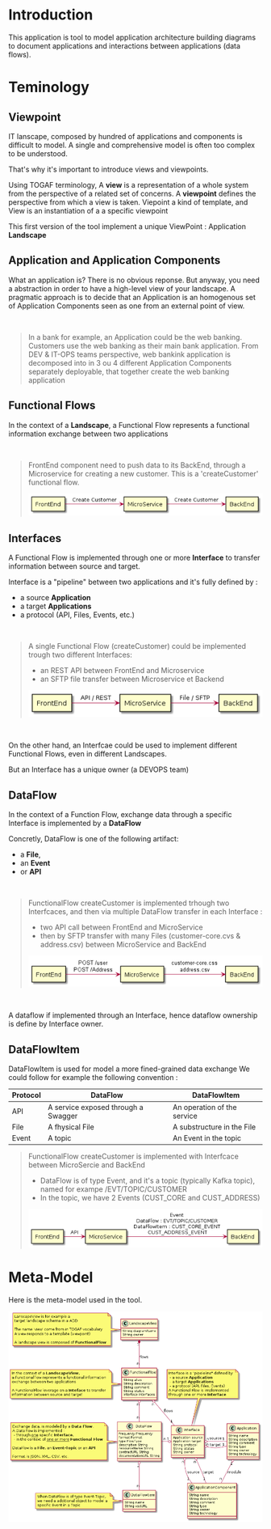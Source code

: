 # Introduction
This application is tool to model application architecture building diagrams to document applications and interactions between applications (data flows).

# Teminology 

## Viewpoint
IT lanscape, composed by hundred of applications and components is difficult to model. A single and comprehensive model is often too complex to be understood. 

That's why it's important to introduce views and viewpoints.

Using TOGAF terminology, A **view** is a representation of a whole system from the perspective of a related set of concerns. A **viewpoint** defines the perspective from which a view is taken. Viepoint a kind of template, and View is an instantiation of a a specific viewpoint

This first version of the tool implement a unique ViewPoint : Application **Landscape**

## Application and Application Components
What an application is? There is no obvious reponse. But anyway, you need a abstraction in order to have a high-level view of your landscape. A pragmatic approach is to decide that an Application is an homogenous set of Application Components seen as one from an external point of view. 

<br/>

> In a bank for example, an Application could be the web 
> banking. Customers use the web banking 
> as their main bank application. 
> From DEV & IT-OPS teams perspective, web bankink application 
> is decomposed into in 3 ou 4 different Application Components
> separately deployable, that together create the web banking 
> application

## Functional Flows

In the context of a **Landscape**, a Functional Flow represents a functional information exchange between two applications

<br/>

> FrontEnd component need to push data to its BackEnd, 
> through a Microservice for creating a new customer. 
> This is a 'createCustomer' functional flow.
>
> ![flow view](png/plantuml-functionalflow/plantuml-functionalflow.png)


## Interfaces

A Functional Flow is implemented through one or more **Interface** to transfer information between source and target.

Interface is a "pipeline" between two applications and it's fully defined by :
- a source **Application**
- a target **Applications**
- a protocol (API, Files, Events, etc.)

<br/>

> A single Functional Flow (createCustomer) could be implemented 
> trough two different Interfaces:
> - an REST API between FrontEnd and Microservice
> - an SFTP file transfer between Microservice et Backend
>
> ![interface view](png/plantuml-interface/plantuml-interface.png)

<br/>

On the other hand, an Interfcae could be used to implement different Functional Flows, even in different Landscapes.

But an Interface has a unique owner (a DEVOPS team)


## DataFlow

In the context of a Function Flow, exchange data through a specific Interface is implemented by a **DataFlow** 


Concretly, DataFlow is one of the following artifact:
- a **File**, 
- an **Event** 
- or **API**

<br/>

> FunctionalFlow createCustomer is implemented trhough two 
> Interfcaces, and then via multiple DataFlow transfer in each 
> Interface :
> - two API call between FrontEnd and MicroService
> - then by SFTP transfer with many Files (customer-core.cvs &  address.csv) between MicroService and BackEnd
> 
> ![dataflow view](png/plantuml-dataflow/plantuml-dataflow.png)

<br/>

A dataflow if implemented through an Interface, hence dataflow ownership is define by Interface owner.

## DataFlowItem

DataFlowItem is used for model a more fined-grained data exchange
We could follow for example the following convention :

| Protocol               | DataFlow                             | DataFlowItem
|------------------------|--------------------------------------|-------------
| API                    | A service exposed through a Swagger  | An operation of the service
| File                   | A fhysical File                      | A substructure in the File
| Event                  | A topic                              | An Event in the topic


> FunctionalFlow createCustomer is implemented with 
> Interfcace between MicroSercie and BackEnd
> - DataFlow is of type Event, and it's a topic (typically Kafka topic), named for exampe /EVT/TOPIC/CUSTOMER
> - In the topic, we have 2 Events (CUST_CORE and CUST_ADDRESS)
> 
> ![dataflow view](png/plantuml-dataflowitem/plantuml-dataflowitem.png)


# Meta-Model

Here is the meta-model used in the tool.

![meta model](png/plantuml-eadesignit/plantuml-eadesignit.png)
















